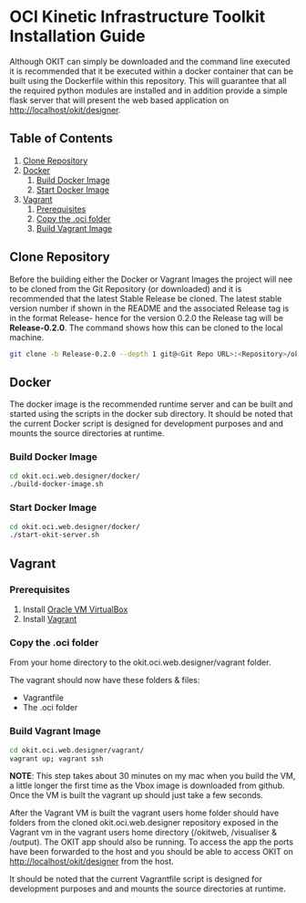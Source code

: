# OCI Kinetic Infrastructure Toolkit Installation Guide

Although OKIT can simply be downloaded and the command line executed it is recommended that it be executed within a
docker container that can be built using the Dockerfile within this repository. This will guarantee that all the required 
python modules are installed and in addition provide a simple flask server that will present the web based application on
[http://localhost/okit/designer](http://localhost/okit/designer).


## Table of Contents

1. [Clone Repository](#clone-repository)
2. [Docker](#docker)
    1. [Build Docker Image](#build-docker-image)
    2. [Start Docker Image](#start-docker-image)
3. [Vagrant](#vagrant)
    1. [Prerequisites](#prerequisites)
    2. [Copy the .oci folder](#copy-the-oci-folder)
    3. [Build Vagrant Image](#build-vagrant-image)


## Clone Repository
Before the building either the Docker or Vagrant Images the project will nee to be cloned from the Git Repository (or downloaded)
and it is recommended that the latest Stable Release be cloned. The latest stable version number if shown in the README
and the associated Release tag is in the format Release-<Version> hence for the version 0.2.0 the Release tag will be 
**Release-0.2.0**. The command shows how this can be cloned to the local machine.

```bash
git clone -b Release-0.2.0 --depth 1 git@<Git Repo URL>:<Repository>/okit.oci.web.designer.git
```


## Docker 
The docker image is the recommended runtime server and can be built and started using the scripts in the docker sub directory.
It should be noted that the current Docker script is designed for development purposes and and mounts the source directories
at runtime. 

### Build Docker Image
```bash
cd okit.oci.web.designer/docker/
./build-docker-image.sh
```

### Start Docker Image
```bash
cd okit.oci.web.designer/docker/
./start-okit-server.sh
```


## Vagrant

### Prerequisites

1. Install [Oracle VM VirtualBox](https://www.virtualbox.org/wiki/Downloads)
2. Install [Vagrant](https://vagrantup.com/)

### Copy the .oci folder 
From your home directory to the okit.oci.web.designer/vagrant folder. 

The vagrant should now have these folders & files: 
- Vagrantfile
- The .oci folder

### Build Vagrant Image
```bash
cd okit.oci.web.designer/vagrant/
vagrant up; vagrant ssh
```
**NOTE**: This step takes about 30 minutes on my mac when you build the VM, a little longer the first time as the Vbox image 
is downloaded from github. Once the VM is built the vagrant up should just take a few seconds.
    
After the Vagrant VM is built the vagrant users home folder should have folders from the cloned okit.oci.web.designer 
repository exposed in the Vagrant vm in the vagrant users home directory (/okitweb, /visualiser & /output). The OKIT app 
should also be running. To access the app the ports have been forwarded to the host and you should be able to access 
OKIT on [http://localhost/okit/designer](http://localhost/okit/designer) from the host.

It should be noted that the current Vagrantfile script is designed for development purposes and and mounts the source directories
at runtime.


